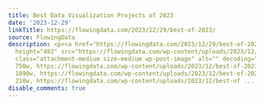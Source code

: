```yaml
---
title: Best Data Visualization Projects of 2023
date: '2023-12-29'
linkTitle: https://flowingdata.com/2023/12/29/best-of-2023/
source: FlowingData
description: <p><a href="https://flowingdata.com/2023/12/29/best-of-2023/"><img width="750"
  height="482" src="https://flowingdata.com/wp-content/uploads/2023/12/best-of-2023-featured-750x482.png"
  class="attachment-medium size-medium wp-post-image" alt="" decoding="async" srcset="https://flowingdata.com/wp-content/uploads/2023/12/best-of-2023-featured-750x482.png
  750w, https://flowingdata.com/wp-content/uploads/2023/12/best-of-2023-featured-1090x700.png
  1090w, https://flowingdata.com/wp-content/uploads/2023/12/best-of-2023-featured-210x135.png
  210w, https://flowingdata.com/wp-content/uploads/2023/12/best-of ...
disable_comments: true
---
```

<p><a href="https://flowingdata.com/2023/12/29/best-of-2023/"><img width="750" height="482" src="https://flowingdata.com/wp-content/uploads/2023/12/best-of-2023-featured-750x482.png" class="attachment-medium size-medium wp-post-image" alt="" decoding="async" srcset="https://flowingdata.com/wp-content/uploads/2023/12/best-of-2023-featured-750x482.png 750w, https://flowingdata.com/wp-content/uploads/2023/12/best-of-2023-featured-1090x700.png 1090w, https://flowingdata.com/wp-content/uploads/2023/12/best-of-2023-featured-210x135.png 210w, https://flowingdata.com/wp-content/uploads/2023/12/best-of ...